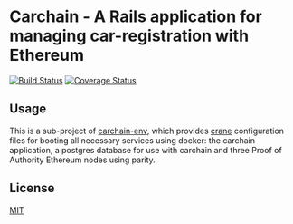 # Carchain - A Rails application for managing car-registration with Ethereum


[![Build Status](https://travis-ci.org/blc-psi/carchain.svg?branch=master)](https://travis-ci.org/blc-psi/carchain)
[![Coverage Status](https://img.shields.io/coveralls/blc-psi/carchain.svg)](https://coveralls.io/github/blc-psi/carchain)

## Usage

This is a sub-project of [carchain-env](https://github.com/blc-psi/carchain-env), which provides
[crane](https://github.com/michaelsauter/crane) configuration files for booting all necessary
services using docker: the carchain application, a postgres database for use with carchain and
three Proof of Authority Ethereum nodes using parity.


## License
[MIT](https://github.com/blc-psi/carchain/blob/master/LICENSE)
